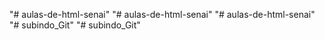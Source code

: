 "# aulas-de-html-senai" 
"# aulas-de-html-senai" 
"# aulas-de-html-senai" 
"# subindo_Git" 
"# subindo_Git" 
